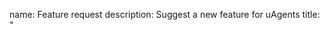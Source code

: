 name: Feature request
description: Suggest a new feature for uAgents
title: "<title>"
labels: ["enhancement", "unconfirmed"]
body:
  - type: markdown
    attributes:
      value: |
        Thank you for suggesting a new feature for uAgents. Please provide the following details to ensure we have all the details to get things started.
  - type: checkboxes
    id: prerequisites
    attributes:
      label: Prerequisites
      description: Please confirm before submitting any new feature request:
      options:
        - label: I checked the [documentation](https://fetch.ai/docs) and made sure this feature does not already exist.
          required: true
        - label: I checked the [existing issues](https://github.com/fetchai/uAgents/issues) to make sure this feature has not already been requested.
          required: true
  - type: textarea
    id: problem
    attributes:
      label: Problem identification
      description: |
        Clearly describe the problem or limitation you are facing that this feature would address.
    validations:
      required: false
  - type: textarea
    id: solution
    attributes:
      label: Proposed Solution
      description: |
        Describe the feature or solution you would like to see implemented.
    validations:
      required: true
  - type: textarea
    id: alternatives
    attributes:
      label: Alternatives Considered
      description: |
        Have you considered any alternative approaches or solutions? If so, please describe them here.
    validations:
      required: false
  - type: textarea
    id: info
    attributes:
      label: Additional Information
      description: |
        Add any other context, screenshots, or information that could be helpful for understanding your feature request.
    validations:
      required: false

